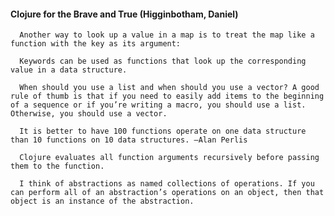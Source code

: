 #### Clojure for the Brave and True (Higginbotham, Daniel)
      Another way to look up a value in a map is to treat the map like a function with the key as its argument:

      Keywords can be used as functions that look up the corresponding value in a data structure.

      When should you use a list and when should you use a vector? A good rule of thumb is that if you need to easily add items to the beginning of a sequence or if you’re writing a macro, you should use a list. Otherwise, you should use a vector.

      It is better to have 100 functions operate on one data structure than 10 functions on 10 data structures. —Alan Perlis

      Clojure evaluates all function arguments recursively before passing them to the function.

      I think of abstractions as named collections of operations. If you can perform all of an abstraction’s operations on an object, then that object is an instance of the abstraction.

